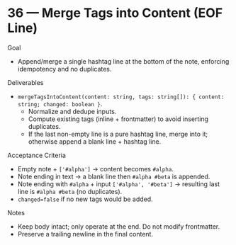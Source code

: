 # 36 — Merge Tags into Content (EOF Line)

Goal
- Append/merge a single hashtag line at the bottom of the note, enforcing idempotency and no duplicates.

Deliverables
- `mergeTagsIntoContent(content: string, tags: string[]): { content: string; changed: boolean }`.
  - Normalize and dedupe inputs.
  - Compute existing tags (inline + frontmatter) to avoid inserting duplicates.
  - If the last non-empty line is a pure hashtag line, merge into it; otherwise append a blank line + hashtag line.

Acceptance Criteria
- Empty note + `['#alpha']` → content becomes `#alpha`.
- Note ending in text → a blank line then `#alpha #beta` is appended.
- Note ending with `#alpha` + input `['#alpha', '#beta']` → resulting last line is `#alpha #beta` (no duplicates).
- `changed=false` if no new tags would be added.

Notes
- Keep body intact; only operate at the end. Do not modify frontmatter.
- Preserve a trailing newline in the final content.

